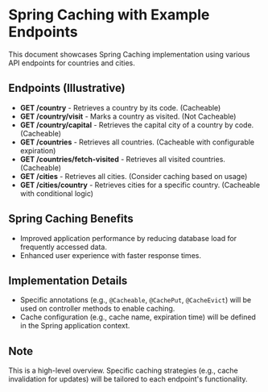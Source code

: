 # Spring Caching with Example Endpoints

This document showcases Spring Caching implementation using various API endpoints for countries and cities.

## Endpoints (Illustrative)

- **GET /country** - Retrieves a country by its code. (Cacheable)
- **GET /country/visit** - Marks a country as visited. (Not Cacheable)
- **GET /country/capital** - Retrieves the capital city of a country by code. (Cacheable)
- **GET /countries** - Retrieves all countries. (Cacheable with configurable expiration)
- **GET /countries/fetch-visited** - Retrieves all visited countries. (Cacheable)
- **GET /cities** - Retrieves all cities. (Consider caching based on usage)
- **GET /cities/country** - Retrieves cities for a specific country. (Cacheable with conditional logic)

## Spring Caching Benefits

- Improved application performance by reducing database load for frequently accessed data.
- Enhanced user experience with faster response times.

## Implementation Details

- Specific annotations (e.g., `@Cacheable`, `@CachePut`, `@CacheEvict`) will be used on controller methods to enable caching.
- Cache configuration (e.g., cache name, expiration time) will be defined in the Spring application context.

## Note

This is a high-level overview. Specific caching strategies (e.g., cache invalidation for updates) will be tailored to each endpoint's functionality.
